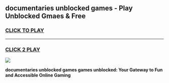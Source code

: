 
## documentaries unblocked games - Play Unblocked Gmaes & Free
<h3>
<a href="https://premium.freeplayer.one?title=documentaries_unblocked_games&ref=19F">CLICK TO PLAY</a></h3>
<hr>

<h3>
<a href="https://premium.freeplayer.one?title=documentaries_unblocked_games&ref=19F">CLICK 2 PLAY</a>
  
</h3>

<a href="https://premium.freeplayer.one?title=documentaries_unblocked_games&ref=19F/"><img src="https://clearcache.store/games.png"></a>


**documentaries unblocked games games unblocked: Your Gateway to Fun and Accessible Online Gaming**
